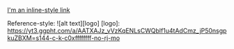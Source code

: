 
[I'm an inline-style link](https://www.youtube.com/watch?v=g-Hb26agBFg)

Reference-style: 
![alt text][logo]
[logo]: https://yt3.ggpht.com/a/AATXAJz_vVzKqENLsCWQblf1u4tAdCmz_jP50nsgpkuZBXM=s144-c-k-c0xffffffff-no-rj-mo
